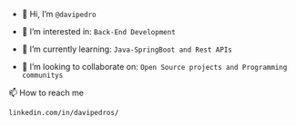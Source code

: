 - 👋 Hi, I’m `@davipedro`
  
- 👀 I’m interested in: `Back-End Development`
  
- 🌱 I’m currently learning: `Java-SpringBoot and Rest APIs`
  
- 💞️ I’m looking to collaborate on: `Open Source projects and Programming communitys`

📫 How to reach me
```
linkedin.com/in/davipedros/
```

<!---
davipedro/davipedro is a ✨ special ✨ repository because its `README.md` (this file) appears on your GitHub profile.
You can click the Preview link to take a look at your changes.
--->
